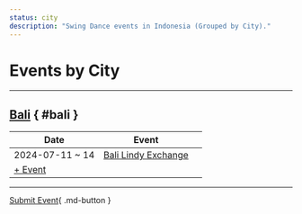 ```yaml
---
status: city
description: "Swing Dance events in Indonesia (Grouped by City)."
---
```


# Events by City

---

## <a id=bali></a>[Bali](#bali) { #bali }

| Date | Event | |
| --- | --- | --- |
| 2024-07-11 ~ 14 | [Bali Lindy Exchange](bali-lindy-exchange-2024.md) |  |
| [+ Event](https://github.com/swingdance/events/issues/new?assignees=&labels=add+event&projects=&template=02-add_entity.yml&title=%5B2024%2Fid_ID%5D%20Add%20Event%3A%20%3CName%3E&region=id_ID&province=Bali&city=Bali&org_id=&date_starts=2024-&date_ends=2024-)

---

[Submit Event](https://github.com/swingdance/events/issues/new?assignees=&labels=add+event&projects=&template=02-add_entity.yml&title=%5Bid_ID%5D%20Add%20Event%3A%20%3CName%3E&region=id_ID&province=&city=&org_id=2024){ .md-button }

